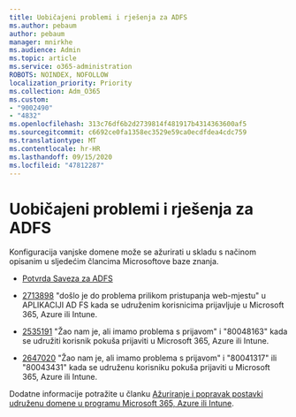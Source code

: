 ```yaml
---
title: Uobičajeni problemi i rješenja za ADFS
ms.author: pebaum
author: pebaum
manager: mnirkhe
ms.audience: Admin
ms.topic: article
ms.service: o365-administration
ROBOTS: NOINDEX, NOFOLLOW
localization_priority: Priority
ms.collection: Adm_O365
ms.custom:
- "9002490"
- "4832"
ms.openlocfilehash: 313c76df6b2d2739814f481917b4314363600af5
ms.sourcegitcommit: c6692ce0fa1358ec3529e59ca0ecdfdea4cdc759
ms.translationtype: MT
ms.contentlocale: hr-HR
ms.lasthandoff: 09/15/2020
ms.locfileid: "47812287"
---
```

# <a name="common-issues-and-resolutions-for-adfs"></a>Uobičajeni problemi i rješenja za ADFS

Konfiguracija vanjske domene može se ažurirati u skladu s načinom opisanim u sljedećim člancima Microsoftove baze znanja.

- [Potvrda Saveza za ADFS](adfs-federation-certificate-expiring.md)

- [2713898](https://support.microsoft.com/help/2713898)  "došlo je do problema prilikom pristupanja web-mjestu" u APLIKACIJI AD FS kada se udruženim korisnicima prijavljuje u Microsoft 365, Azure ili Intune.

- [2535191](https://support.microsoft.com/help/2535191) "Žao nam je, ali imamo problema s prijavom" i "80048163" kada se udružiti korisnik pokuša prijaviti u Microsoft 365, Azure ili Intune.

- [2647020](https://support.microsoft.com/help/2647020)   "Žao nam je, ali imamo problema s prijavom" i "80041317" ili "80043431" kada se udruženu korisniku pokuša prijaviti u Microsoft 365, Azure ili Intune.

Dodatne informacije potražite u članku [Ažuriranje i popravak postavki udruženu domene u programu Microsoft 365, Azure ili Intune](https://docs.microsoft.com/office365/troubleshoot/active-directory/update-federated-domain-office-365).
